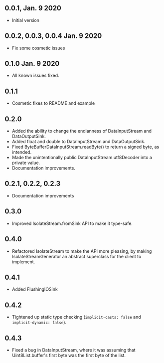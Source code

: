 ## 0.0.1, Jan. 9 2020

- Initial version

## 0.0.2, 0.0.3, 0.0.4 Jan. 9 2020

- Fix some cosmetic issues

## 0.1.0 Jan. 9 2020

- All known issues fixed.

## 0.1.1

- Cosmetic fixes to README and example

## 0.2.0

- Added the ability to change the endianness of DataInputStream
  and DataOutputSink.
- Added float and double to DataInputStream and DataOutputSink.
- Fixed ByteBufferDataInputStream.readByte() to return a signed
  byte, as intended.
- Made the unintentionally public DataInputStream.utf8Decoder
  into a private value.
- Documentation improvements.

## 0.2.1, 0.2.2, 0.2.3

- Documentation improvements

## 0.3.0

- Improved IsolateStream.fromSink API to make it type-safe.

## 0.4.0

- Refactored IsolateStream to make the API more pleasing, by making
  IsolateStreamGenerator<T> an abstract superclass for the client to
  implement.

## 0.4.1

- Added FlushingIOSink

## 0.4.2

- Tightened up static type checking (`implicit-casts: false` and
  `implicit-dynamic: false`).

## 0.4.3

- Fixed a bug in DataInputStream, where it was assuming that
  Uint8List.buffer's first byte was the first byte of the list.
